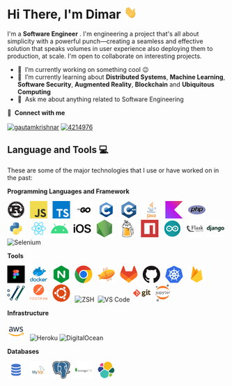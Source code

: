 
<h1>Hi There, I'm Dimar <img  src="https://raw.githubusercontent.com/ABSphreak/ABSphreak/master/gifs/Hi.gif" width="30px"></h1>

I'm a **Software Engineer** . I'm engineering a project that's all about simplicity with a powerful punch—creating a seamless and effective solution that speaks volumes in user experience also deploying them to production, at scale. I'm open to collaborate on interesting projects.

- 🔭 &nbsp;I’m currently working on something cool :wink:
- 🌱 &nbsp;I’m currently learning about **Distributed Systems**, **Machine Learning**, **Software Security**, **Augmented Reality**, **Blockchain** and **Ubiquitous Computing**
- 💬 &nbsp;Ask me about anything related to Software Engineering

🔗 &nbsp;**Connect with me**
<p align="left">
<a href="https://linkedin.com/in/fdimarh" target="blank"><img align="center" src="https://raw.githubusercontent.com/rahuldkjain/github-profile-readme-generator/master/src/images/icons/Social/linked-in-alt.svg" alt="gautamkrishnar" height="30" width="40" /></a>
<a href="https://stackoverflow.com/users/5702790" target="blank"><img align="center" src="https://raw.githubusercontent.com/rahuldkjain/github-profile-readme-generator/master/src/images/icons/Social/stack-overflow.svg" alt="4214976" height="30" width="40" /></a>


## Language and Tools :computer:

These are some of the major technologies that I use or have worked on in the past:

**Programming Languages and Framework**

<img title="Rust" alt="Rust" width="40px" src="https://raw.githubusercontent.com/github/explore/master/topics/rust/rust.png" /> &nbsp; 
<img alt="JS" title="JavaScript" width="40px" src="https://raw.githubusercontent.com/github/explore/master/topics/javascript/javascript.png"> &nbsp; 
<img alt="Typescript" title="Typescript" width="40px" src="https://raw.githubusercontent.com/github/explore/main/topics/typescript/typescript.png"> &nbsp; 
<img title="Go" alt="Go" width="40px" src="https://raw.githubusercontent.com/github/explore/main/topics/go/go.png"> &nbsp;
<img title="C" alt="C" width="40px" src="https://raw.githubusercontent.com/github/explore/master/topics/c/c.png"> &nbsp; 
<img title="C++" alt="C++" width="40px" src="https://raw.githubusercontent.com/github/explore/master/topics/cpp/cpp.png"> &nbsp;
<img title="Java" alt="Java" width="40px" src="https://raw.githubusercontent.com/github/explore/master/topics/java/java.png"> &nbsp;
<img title="Kotlin" alt="Kotlin" width="40px" src="https://raw.githubusercontent.com/github/explore/master/topics/kotlin/kotlin.png"> &nbsp;
<img title="PHP" alt="PHP" width="40px" src="https://raw.githubusercontent.com/github/explore/master/topics/php/php.png"> &nbsp;
<img title="Python" alt="Python" width="40px" src="https://raw.githubusercontent.com/github/explore/master/topics/python/python.png"> &nbsp;
<img title="React" alt="React" width="40px" src="https://raw.githubusercontent.com/github/explore/master/topics/react/react.png"> &nbsp;<img title="Android" alt="Android" width="40px" src="https://raw.githubusercontent.com/github/explore/master/topics/android/android.png"> &nbsp;
<img title="iOS" alt="iOS" width="40px" src="https://raw.githubusercontent.com/github/explore/master/topics/ios/ios.png"> &nbsp;
<img title="Node.js" alt="Node.js" width="40px" src="https://raw.githubusercontent.com/github/explore/master/topics/nodejs/nodejs.png"> &nbsp;
<img title="Homebrew" alt="Homebrew" width="40px" src="https://raw.githubusercontent.com/github/explore/master/topics/homebrew/homebrew.png"> &nbsp;
<img title="NPM" alt="NPM" width="40px" src="https://raw.githubusercontent.com/github/explore/master/topics/npm/npm.png"> &nbsp;
<img title="Arduino" alt="Arduino" width="40px" src="https://raw.githubusercontent.com/github/explore/master/topics/arduino/arduino.png"> &nbsp;
<img title="Flask" alt="Flask" width="40px" src="https://raw.githubusercontent.com/github/explore/master/topics/flask/flask.png">&nbsp;
<img title="Django" alt="Django" width="40px" src="https://raw.githubusercontent.com/github/explore/master/topics/django/django.png">&nbsp;
<img title="Selenium" alt="Selenium" width="40px" src="https://img.icons8.com/color/48/000000/selenium-test-automation.png">

**Tools**

<img title="Figma" alt="Figma" width="40px" src="https://raw.githubusercontent.com/github/explore/master/topics/figma/figma.png"> &nbsp;
<img title="Docker" alt="Docker" width="40px" src="https://raw.githubusercontent.com/github/explore/master/topics/docker/docker.png"> &nbsp;
<img title="Nginx" alt="Nginx" width="40px" src="https://raw.githubusercontent.com/github/explore/master/topics/nginx/nginx.png"> &nbsp;
<img title="Chrome" alt="Chrome" width="40px" src="https://raw.githubusercontent.com/github/explore/master/topics/chrome/chrome.png"> &nbsp;
<img title="Zeplin" alt="Zeplin" width="40px" src="https://raw.githubusercontent.com/github/explore/master/topics/zeplin/zeplin.png"> &nbsp;
<img title="GitLab" alt="GitLab" width="40px" src="https://raw.githubusercontent.com/github/explore/master/topics/gitlab/gitlab.png"> &nbsp;
<img title="GitHub" alt="GitHub" width="40px" src="https://raw.githubusercontent.com/github/explore/master/topics/github/github.png"> &nbsp;
<img title="Kubernetes" alt="Kubernetes" width="40px" src="https://raw.githubusercontent.com/github/explore/master/topics/kubernetes/kubernetes.png"> &nbsp;
<img title="Firebase" alt="Firebase" width="40px" src="https://raw.githubusercontent.com/github/explore/master/topics/firebase/firebase.png"> &nbsp;
<img title="Curl" alt="Curl" width="40px" src="https://raw.githubusercontent.com/github/explore/master/topics/curl/curl.png"> &nbsp;
<img title="Postman" alt="Postman" width="40px" src="https://raw.githubusercontent.com/github/explore/master/topics/postman/postman.png"> &nbsp;
<img title="Ubuntu" alt="Ubuntu" width="40px" src="https://raw.githubusercontent.com/github/explore/master/topics/ubuntu/ubuntu.png"> &nbsp; 
<img title="ZSH" alt="ZSH" width="40px" src="https://s3.amazonaws.com/ohmyzsh/oh-my-zsh-logo.png">&nbsp;
<img title="VS Code" alt="VS Code" width="40px" src="https://img.icons8.com/fluent/48/000000/visual-studio-code-2019.png">&nbsp;
<img title="git" alt="git" width="40px" src="https://raw.githubusercontent.com/github/explore/master/topics/git/git.png">&nbsp;
<img title="Jupyter Notebook" alt="Jupyter" width="40px" src="https://raw.githubusercontent.com/github/explore/master/topics/jupyter-notebook/jupyter-notebook.png">

**Infrastructure**

<img title="AWS" alt="AWS" width="40px" src="https://raw.githubusercontent.com/github/explore/main/topics/aws/aws.png"> &nbsp;
<img title="Heroku" alt="Heroku" width="40px" src="https://img.icons8.com/color/48/000000/heroku.png">
<img title="DigitalOcean" alt="DigitalOcean" width="40px" src="https://static-00.iconduck.com/assets.00/digitalocean-icon-512x512-1t8a5xew.png"> &nbsp;

**Databases**

<img title="SQL" alt="SQL" width="40px" src="https://raw.githubusercontent.com/github/explore/master/topics/sql/sql.png"> &nbsp;
<img title="MySQL" alt="MySQL" width="40px" src="https://raw.githubusercontent.com/github/explore/master/topics/mysql/mysql.png"> &nbsp;
<img title="PostgreSQL" alt="PostgreSQL" width="40px" src="https://raw.githubusercontent.com/github/explore/master/topics/postgresql/postgresql.png"> &nbsp;
<img title="MongoDB" alt="MongoDB" width="40px" src="https://raw.githubusercontent.com/github/explore/master/topics/mongodb/mongodb.png"> &nbsp;
<img title="ElasticSearch" alt="ElasticSearch" width="40px" src="https://raw.githubusercontent.com/github/explore/master/topics/elasticsearch/elasticsearch.png">
